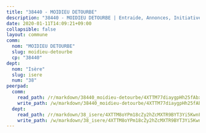 ```yaml
---
title: "38440 - MOIDIEU DETOURBE"
description: "38440 - MOIDIEU DETOURBE | Entraide, Annonces, Initiatives"
date: 2020-01-11T14:09:21+09:00
collapsible: false
layout: commune
comm:
  nom: "MOIDIEU DETOURBE"
  slug: moidieu-detourbe
  cp: "38440"
dept:
  nom: "Isère"
  slug: isere
  num: "38"
peerpad:
  comm:
    read_path: /r/markdown/38440_moidieu-detourbe/4XTTM77diaygpHh25fAbxf6YLwxTUYGYKKCmtddJ1QQGLUdhN
    write_path: /w/markdown/38440_moidieu-detourbe/4XTTM77diaygpHh25fAbxf6YLwxTUYGYKKCmtddJ1QQGLUdhN-K3TgUpzNCowHbgEeJ1dYLZyxv8N35pvBZFRW4fwDTgD7W8fg9CriqaQzs2LzquAP5keCGNFdnbDdGdXS71dW8r7JZTfpu5LZ1yyNJPG5AW24G8dW6GWcrirL44xh91BSHPf8ja2Y
  dept:
    read_path: /r/markdown/38_isere/4XTTM8oYPm18cZy2hZcMXTR9BYT3Yi5KwnFvpXu1TXaRq7Q3V
    write_path: /w/markdown/38_isere/4XTTM8oYPm18cZy2hZcMXTR9BYT3Yi5KwnFvpXu1TXaRq7Q3V-K3TgUoSzs2JpJwfbzBvgU8N95mHo7JXz7NbEctNRM3EDb2iYHA4maKm3pRQwmboULLPnLFTEhRgTawPTWpmxTxKbTwDgAEzA9tUHjpudQTWdKWfdVSegAo77eCwhXTaVG7AyUZEs
---
```


